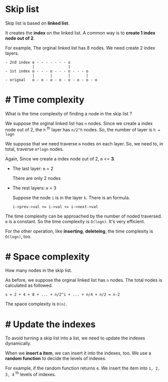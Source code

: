 #  Skip list

Skip list is based on **linked list**.

It creates the **index** on the linked list. A common way is to **create 1 index node out of 2**.

For example, The orginal linked list has 8 nodes. We need create 2 index layers.

```
- 2nd index o - - - - - - - o
            |               |
- 1st index o - - - o - - - o - - - o
            |       |       |       |
- orignal   o - o - o - o - o - o - o - o
```

# #  Time complexity

What is the time complexity of finding a node in the skip list ?

We suppose the orginal linked list has `n` nodes. Since we create a index node out of 2, the `h` <sup>th</sup> layer has `n/2^h` nodes. So, the number of layer is `h = logn`

We suppose that we need traverse `m` nodes on each layer. So, we need to, in total, traverse `m*logn` nodes.

Again, Since we create a index node out of 2, `m` <= **3**.

- The last layer: `m` = 2

   There are only 2 nodes

- The rest layers: `m` = 3

    Suppose the node `i` is in the layer `k`. There is an formula.

    ```
    i->prev->val <= i->val <= i->next->val
    ```
The time complexity can be approached by the number of noded traversed. `m` is a constant. So the time complexity is `O(logn)`. It's very efficient.

For the other operation, like **inserting**, **deleteing**, the time complexity is `O(logn)`, too.

# #  Space complexity

How many nodes in the skip list.

As before, we suppose the orginal linked list has `n` nodes. The total nodes is calculated as followed.

```
s = 2 + 4 + 8 + ... + n/2^i + ... + n/4 + n/2 = n-2
```

The space complexity is `O(n)`.

# #  Update the indexes

To avoid turning a skip list into a list, we need to update the indexes dynamically.

When we **insert a item**, we can insert it into the indexes, too. We use a **random function** to decide the levels of indexes.

For example, if the random function returns `4`. We insert the item into `1, 2, 3, 4` <sup>th</sup> levels of indexes.





